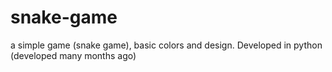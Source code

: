 # snake-game
a simple game (snake game), basic colors and design. Developed in python (developed many months ago) 

